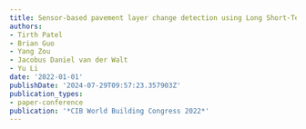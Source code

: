 ```yaml
---
title: Sensor-based pavement layer change detection using Long Short-Term Memory (LSTM)
authors:
- Tirth Patel
- Brian Guo
- Yang Zou
- Jacobus Daniel van der Walt
- Yu Li
date: '2022-01-01'
publishDate: '2024-07-29T09:57:23.357903Z'
publication_types:
- paper-conference
publication: '*CIB World Building Congress 2022*'
---
```

